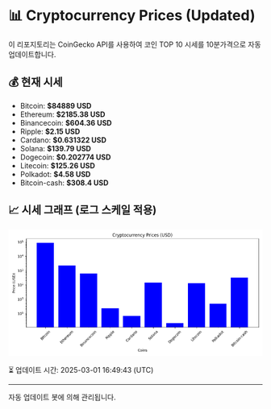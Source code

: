 
# 📊 Cryptocurrency Prices (Updated)

이 리포지토리는 CoinGecko API를 사용하여 코인 TOP 10 시세를 10분가격으로 자동 업데이트합니다.

## 💰 현재 시세
- Bitcoin: **$84889 USD**
- Ethereum: **$2185.38 USD**
- Binancecoin: **$604.36 USD**
- Ripple: **$2.15 USD**
- Cardano: **$0.631322 USD**
- Solana: **$139.79 USD**
- Dogecoin: **$0.202774 USD**
- Litecoin: **$125.26 USD**
- Polkadot: **$4.58 USD**
- Bitcoin-cash: **$308.4 USD**

## 📈 시세 그래프 (로그 스케일 적용)
![Crypto Prices](crypto_prices.png)

⏳ 업데이트 시간: 2025-03-01 16:49:43 (UTC)

---
자동 업데이트 봇에 의해 관리됩니다.
